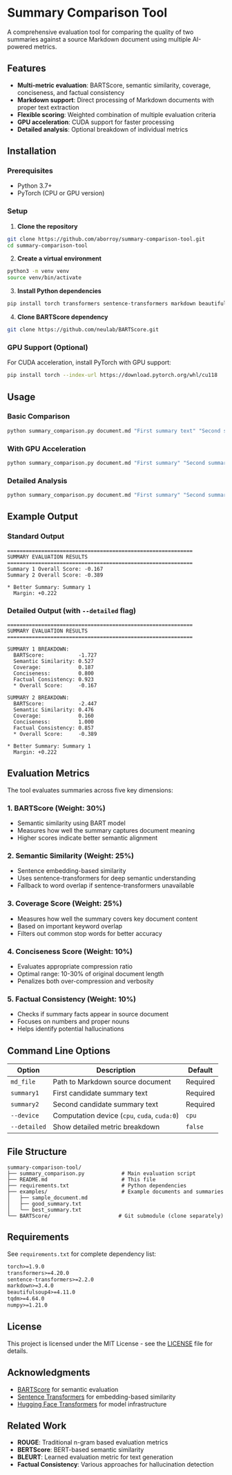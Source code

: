 # Summary Comparison Tool

A comprehensive evaluation tool for comparing the quality of two summaries against a source Markdown document using multiple AI-powered metrics.

## Features

- **Multi-metric evaluation**: BARTScore, semantic similarity, coverage, conciseness, and factual consistency
- **Markdown support**: Direct processing of Markdown documents with proper text extraction
- **Flexible scoring**: Weighted combination of multiple evaluation criteria
- **GPU acceleration**: CUDA support for faster processing
- **Detailed analysis**: Optional breakdown of individual metrics

## Installation

### Prerequisites

- Python 3.7+
- PyTorch (CPU or GPU version)

### Setup

1. **Clone the repository**
```bash
git clone https://github.com/aborroy/summary-comparison-tool.git
cd summary-comparison-tool
```

2. **Create a virtual environment**
```bash
python3 -m venv venv
source venv/bin/activate
```

3. **Install Python dependencies**
```bash
pip install torch transformers sentence-transformers markdown beautifulsoup4 tqdm numpy
```

4. **Clone BARTScore dependency**
```bash
git clone https://github.com/neulab/BARTScore.git
```

### GPU Support (Optional)

For CUDA acceleration, install PyTorch with GPU support:
```bash
pip install torch --index-url https://download.pytorch.org/whl/cu118
```

## Usage

### Basic Comparison

```bash
python summary_comparison.py document.md "First summary text" "Second summary text"
```

### With GPU Acceleration

```bash
python summary_comparison.py document.md "First summary" "Second summary" --device cuda
```

### Detailed Analysis

```bash
python summary_comparison.py document.md "First summary" "Second summary" --detailed
```

## Example Output

### Standard Output
```
============================================================
SUMMARY EVALUATION RESULTS
============================================================
Summary 1 Overall Score: -0.167
Summary 2 Overall Score: -0.389

* Better Summary: Summary 1
  Margin: +0.222
```

### Detailed Output (with `--detailed` flag)
```
============================================================
SUMMARY EVALUATION RESULTS
============================================================

SUMMARY 1 BREAKDOWN:
  BARTScore:           -1.727
  Semantic Similarity: 0.527
  Coverage:            0.187
  Conciseness:         0.800
  Factual Consistency: 0.923
  * Overall Score:     -0.167

SUMMARY 2 BREAKDOWN:
  BARTScore:           -2.447
  Semantic Similarity: 0.476
  Coverage:            0.160
  Conciseness:         1.000
  Factual Consistency: 0.857
  * Overall Score:     -0.389

* Better Summary: Summary 1
  Margin: +0.222
```

## Evaluation Metrics

The tool evaluates summaries across five key dimensions:

### 1. BARTScore (Weight: 30%)
- Semantic similarity using BART model
- Measures how well the summary captures document meaning
- Higher scores indicate better semantic alignment

### 2. Semantic Similarity (Weight: 25%)
- Sentence embedding-based similarity
- Uses sentence-transformers for deep semantic understanding
- Fallback to word overlap if sentence-transformers unavailable

### 3. Coverage Score (Weight: 25%)
- Measures how well the summary covers key document content
- Based on important keyword overlap
- Filters out common stop words for better accuracy

### 4. Conciseness Score (Weight: 10%)
- Evaluates appropriate compression ratio
- Optimal range: 10-30% of original document length
- Penalizes both over-compression and verbosity

### 5. Factual Consistency (Weight: 10%)
- Checks if summary facts appear in source document
- Focuses on numbers and proper nouns
- Helps identify potential hallucinations

## Command Line Options

| Option | Description | Default |
|--------|-------------|---------|
| `md_file` | Path to Markdown source document | Required |
| `summary1` | First candidate summary text | Required |
| `summary2` | Second candidate summary text | Required |
| `--device` | Computation device (`cpu`, `cuda`, `cuda:0`) | `cpu` |
| `--detailed` | Show detailed metric breakdown | `false` |

## File Structure

```
summary-comparison-tool/
├── summary_comparison.py            # Main evaluation script
├── README.md                        # This file
├── requirements.txt                 # Python dependencies
├── examples/                        # Example documents and summaries
│   ├── sample_document.md
│   ├── good_summary.txt
│   └── best_summary.txt
└── BARTScore/                      # Git submodule (clone separately)
```

## Requirements

See `requirements.txt` for complete dependency list:

```txt
torch>=1.9.0
transformers>=4.20.0
sentence-transformers>=2.2.0
markdown>=3.4.0
beautifulsoup4>=4.11.0
tqdm>=4.64.0
numpy>=1.21.0
```

## License

This project is licensed under the MIT License - see the [LICENSE](LICENSE) file for details.

## Acknowledgments

- [BARTScore](https://github.com/neulab/BARTScore) for semantic evaluation
- [Sentence Transformers](https://www.sbert.net/) for embedding-based similarity
- [Hugging Face Transformers](https://huggingface.co/transformers/) for model infrastructure

## Related Work

- **ROUGE**: Traditional n-gram based evaluation metrics
- **BERTScore**: BERT-based semantic similarity
- **BLEURT**: Learned evaluation metric for text generation
- **Factual Consistency**: Various approaches for hallucination detection